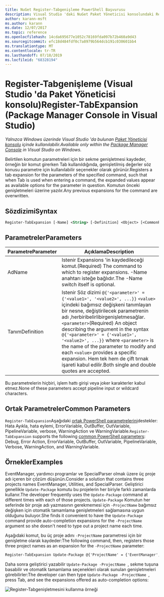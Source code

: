 ```yaml
---
title: NuGet Register-Tabgenişleme PowerShell Başvurusu
description: Visual Studio 'daki NuGet Paket Yöneticisi konsolundaki Register-Tabgenişleme PowerShell komutuna yönelik başvuru.
author: karann-msft
ms.author: karann
ms.date: 12/07/2017
ms.topic: reference
ms.openlocfilehash: 14cda695677e1052c78169fda097b72b460a9d43
ms.sourcegitcommit: efc18d484fdf0c7a8979b564dcb191c030601bb4
ms.translationtype: MT
ms.contentlocale: tr-TR
ms.lasthandoff: 07/18/2019
ms.locfileid: "68328194"
---
```

# <a name="register-tabexpansion-package-manager-console-in-visual-studio"></a><span data-ttu-id="249fe-103">Register-Tabgenişleme (Visual Studio 'da Paket Yöneticisi konsolu)</span><span class="sxs-lookup"><span data-stu-id="249fe-103">Register-TabExpansion (Package Manager Console in Visual Studio)</span></span>

<span data-ttu-id="249fe-104">*Yalnızca Windows üzerinde Visual Studio 'da bulunan [Paket Yöneticisi konsolu](../../consume-packages/install-use-packages-powershell.md) içinde kullanılabilir.*</span><span class="sxs-lookup"><span data-stu-id="249fe-104">*Available only within the [Package Manager Console](../../consume-packages/install-use-packages-powershell.md) in Visual Studio on Windows.*</span></span>

<span data-ttu-id="249fe-105">Belirtilen komutun parametreleri için bir sekme genişletmesi kaydeder, örneğin bir komut girerken Tab kullanıldığında, genişletilmiş değerler söz konusu parametre için kullanılabilir seçenekler olarak görünür.</span><span class="sxs-lookup"><span data-stu-id="249fe-105">Registers a tab expansion for the parameters of the specified command, such that when Tab is used when entering a command, the expanded values appear as available options for the parameter in question.</span></span> <span data-ttu-id="249fe-106">Komutun önceki genişletmeleri üzerine yazılır.</span><span class="sxs-lookup"><span data-stu-id="249fe-106">Any previous expansions for the command are overwritten.</span></span>

## <a name="syntax"></a><span data-ttu-id="249fe-107">Sözdizimi</span><span class="sxs-lookup"><span data-stu-id="249fe-107">Syntax</span></span>

```ps
Register-TabExpansion [-Name] <String> [-Definition] <Object> [<CommonParameters>]
```

## <a name="parameters"></a><span data-ttu-id="249fe-108">Parametreler</span><span class="sxs-lookup"><span data-stu-id="249fe-108">Parameters</span></span>

| <span data-ttu-id="249fe-109">Parametre</span><span class="sxs-lookup"><span data-stu-id="249fe-109">Parameter</span></span> | <span data-ttu-id="249fe-110">Açıklama</span><span class="sxs-lookup"><span data-stu-id="249fe-110">Description</span></span> |
| --- | --- |
| <span data-ttu-id="249fe-111">Ad</span><span class="sxs-lookup"><span data-stu-id="249fe-111">Name</span></span> | <span data-ttu-id="249fe-112">Istenir Expansions 'in kaydedileceği komut.</span><span class="sxs-lookup"><span data-stu-id="249fe-112">(Required) The command to which to register expansions.</span></span> <span data-ttu-id="249fe-113">-Name anahtarı isteğe bağlıdır.</span><span class="sxs-lookup"><span data-stu-id="249fe-113">The -Name switch itself is optional.</span></span> |
| <span data-ttu-id="249fe-114">Tanım</span><span class="sxs-lookup"><span data-stu-id="249fe-114">Definition</span></span> | <span data-ttu-id="249fe-115">Istenir Söz dizimi `@{'<parameter>' = {'<value1>', '<value2>', ...}}` `<value>` içindeki bağımsız değişkeni tanımlayan bir nesne, değiştirilecek parametrenin adı ,herbiribelirlibirgenişletmesağlar.`<parameter>`</span><span class="sxs-lookup"><span data-stu-id="249fe-115">(Required) An object describing the argument in the syntax `@{'<parameter>' = {'<value1>', '<value2>', ...}}` where `<parameter>` is the name of the parameter to modify and each `<value>` provides a specific expansion.</span></span> <span data-ttu-id="249fe-116">Hem tek hem de çift tırnak işareti kabul edilir.</span><span class="sxs-lookup"><span data-stu-id="249fe-116">Both single and double quotes are accepted.</span></span> |

<span data-ttu-id="249fe-117">Bu parametrelerin hiçbiri, işlem hattı girişi veya joker karakterler kabul etmez.</span><span class="sxs-lookup"><span data-stu-id="249fe-117">None of these parameters accept pipeline input or wildcard characters.</span></span>

## <a name="common-parameters"></a><span data-ttu-id="249fe-118">Ortak Parametreler</span><span class="sxs-lookup"><span data-stu-id="249fe-118">Common Parameters</span></span>

<span data-ttu-id="249fe-119">`Register-TabExpansion`Aşağıdaki [ortak PowerShell parametrelerini](http://go.microsoft.com/fwlink/?LinkID=113216)destekler: Hata Ayıkla, hata eylemi, ErrorVariable, OutBuffer, OutVariable, PipelineVariable, verbose, WarningAction ve WarningVariable.</span><span class="sxs-lookup"><span data-stu-id="249fe-119">`Register-TabExpansion` supports the following [common PowerShell parameters](http://go.microsoft.com/fwlink/?LinkID=113216): Debug, Error Action, ErrorVariable, OutBuffer, OutVariable, PipelineVariable, Verbose, WarningAction, and WarningVariable.</span></span>

## <a name="examples"></a><span data-ttu-id="249fe-120">Örnekler</span><span class="sxs-lookup"><span data-stu-id="249fe-120">Examples</span></span>

<span data-ttu-id="249fe-121">EventManager, yardımcı programlar ve SpecialParser olmak üzere üç proje adı içeren bir çözüm düşünün.</span><span class="sxs-lookup"><span data-stu-id="249fe-121">Consider a solution that contains three projects names EventManager, Utilities, and SpecialParser.</span></span> <span data-ttu-id="249fe-122">Geliştirici genellikle `Update-Package` komutu bu projelerin her biriyle farklı zamanlarda kullanır.</span><span class="sxs-lookup"><span data-stu-id="249fe-122">The developer frequently uses the `Update-Package` command at different times with each of those projects.</span></span> <span data-ttu-id="249fe-123">`Update-Package` Komutun her seferinde bir proje adı yazmasının gerekmemesi için `-ProjectName` bağımsız değişken için otomatik tamamlama genişletmeleri sağlamasına uygun olduğunu buluyor.</span><span class="sxs-lookup"><span data-stu-id="249fe-123">She finds it convenient to have the `Update-Package` command provide auto-completion expansions for the `-ProjectName` argument so she doesn't need to type out a project name each time.</span></span> 

<span data-ttu-id="249fe-124">Aşağıdaki komut, bu üç proje adını `-ProjectName` parametresi için bir genişletme olarak kaydeder:</span><span class="sxs-lookup"><span data-stu-id="249fe-124">The following command, then, registers those three project names as an expansion for the `-ProjectName` parameter:</span></span>

```ps
Register-TabExpansion Update-Package @{'ProjectName' = {'EventManager', 'Utilities', 'SpecialParser'}}    
```

<span data-ttu-id="249fe-125">Daha sonra geliştirici yazabilir `Update-Package -ProjectName `, sekme tuşuna basabilir ve otomatik tamamlama seçenekleri olarak sunulan genişletmeleri görebilirler:</span><span class="sxs-lookup"><span data-stu-id="249fe-125">The developer can then type `Update-Package -ProjectName `, press Tab, and see the expansions offered as auto-completion options:</span></span>

![Register-Tabgenişletmesini kullanma örneği](media/Register-TabExpansion-Example.png)
